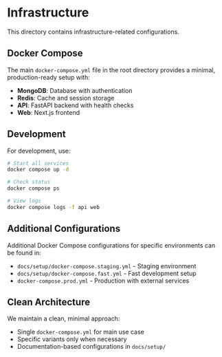 # Infrastructure

This directory contains infrastructure-related configurations.

## Docker Compose

The main `docker-compose.yml` file in the root directory provides a minimal, production-ready setup with:

- **MongoDB**: Database with authentication
- **Redis**: Cache and session storage
- **API**: FastAPI backend with health checks
- **Web**: Next.js frontend

## Development

For development, use:

```bash
# Start all services
docker compose up -d

# Check status
docker compose ps

# View logs
docker compose logs -f api web
```

## Additional Configurations

Additional Docker Compose configurations for specific environments can be found in:

- `docs/setup/docker-compose.staging.yml` - Staging environment
- `docs/setup/docker-compose.fast.yml` - Fast development setup
- `docker-compose.prod.yml` - Production with external services

## Clean Architecture

We maintain a clean, minimal approach:
- Single `docker-compose.yml` for main use case
- Specific variants only when necessary
- Documentation-based configurations in `docs/setup/`